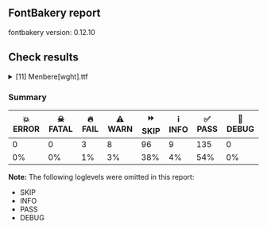 ## FontBakery report

fontbakery version: 0.12.10





## Check results



<details><summary>[11] Menbere[wght].ttf</summary>
<div>
<details>
    <summary>🔥 <b>FAIL</b> Shapes languages in all GF glyphsets. <a href="https://fontbakery.readthedocs.io/en/stable/fontbakery/checks/googlefonts.glyphset.html#"></a></summary>
    <div>







* 🔥 **FAIL** <p>GF_Latin_Core glyphset:</p>
<table>
<thead>
<tr>
<th align="left">Language</th>
<th align="left">FAIL messages</th>
</tr>
</thead>
<tbody>
<tr>
<td align="left">nl_Latn (Dutch)</td>
<td align="left">Shaper didn't attach acutecomb to uni0237</td>
</tr>
<tr>
<td align="left">^</td>
<td align="left">Shaper didn't attach acutecomb to J</td>
</tr>
</tbody>
</table>
 [code: failed-language-shaping]



* 🔥 **FAIL** <p>GF_Latin_PriAfrican glyphset:</p>
<table>
<thead>
<tr>
<th align="left">Language</th>
<th align="left">FAIL messages</th>
</tr>
</thead>
<tbody>
<tr>
<td align="left">bm_Latn (Bambara)</td>
<td align="left">The locl feature did not affect Eng</td>
</tr>
</tbody>
</table>
 [code: failed-language-shaping]



* 🔥 **FAIL** <p>GF_Latin_PriAfrican glyphset:</p>
<table>
<thead>
<tr>
<th align="left">Language</th>
<th align="left">FAIL messages</th>
</tr>
</thead>
<tbody>
<tr>
<td align="left">dyu_Latn (Dyula)</td>
<td align="left">The locl feature did not affect Eng</td>
</tr>
</tbody>
</table>
 [code: failed-language-shaping]



* 🔥 **FAIL** <p>GF_Latin_PriAfrican glyphset:</p>
<table>
<thead>
<tr>
<th align="left">Language</th>
<th align="left">FAIL messages</th>
</tr>
</thead>
<tbody>
<tr>
<td align="left">ha_Latn (Hausa)</td>
<td align="left">Shaper didn't attach tildecomb to r</td>
</tr>
<tr>
<td align="left">^</td>
<td align="left">Shaper didn't attach tildecomb to R</td>
</tr>
</tbody>
</table>
 [code: failed-language-shaping]



* 🔥 **FAIL** <p>GF_Latin_PriAfrican glyphset:</p>
<table>
<thead>
<tr>
<th align="left">Language</th>
<th align="left">FAIL messages</th>
</tr>
</thead>
<tbody>
<tr>
<td align="left">ig_Latn (Igbo)</td>
<td align="left">Shaper didn't attach acutecomb to uni1ECB.dotless</td>
</tr>
<tr>
<td align="left">^</td>
<td align="left">Shaper didn't attach acutecomb to uni1ECA</td>
</tr>
<tr>
<td align="left">^</td>
<td align="left">Shaper didn't attach gravecomb to uni1ECB.dotless</td>
</tr>
<tr>
<td align="left">^</td>
<td align="left">Shaper didn't attach gravecomb to uni1ECA</td>
</tr>
<tr>
<td align="left">^</td>
<td align="left">Shaper didn't attach gravecomb to m</td>
</tr>
<tr>
<td align="left">^</td>
<td align="left">Shaper didn't attach gravecomb to M</td>
</tr>
<tr>
<td align="left">^</td>
<td align="left">Shaper didn't attach acutecomb to uni1ECD</td>
</tr>
<tr>
<td align="left">^</td>
<td align="left">Shaper didn't attach acutecomb to uni1ECC</td>
</tr>
<tr>
<td align="left">^</td>
<td align="left">Shaper didn't attach gravecomb to uni1ECD</td>
</tr>
<tr>
<td align="left">^</td>
<td align="left">Shaper didn't attach gravecomb to uni1ECC</td>
</tr>
<tr>
<td align="left">^</td>
<td align="left">Shaper didn't attach acutecomb to uni1EE5</td>
</tr>
<tr>
<td align="left">^</td>
<td align="left">Shaper didn't attach acutecomb to uni1EE4</td>
</tr>
<tr>
<td align="left">^</td>
<td align="left">Shaper didn't attach gravecomb to uni1EE5</td>
</tr>
<tr>
<td align="left">^</td>
<td align="left">Shaper didn't attach gravecomb to uni1EE4</td>
</tr>
<tr>
<td align="left">^</td>
<td align="left">The locl feature did not affect Eng</td>
</tr>
</tbody>
</table>
 [code: failed-language-shaping]



* 🔥 **FAIL** <p>GF_Latin_PriAfrican glyphset:</p>
<table>
<thead>
<tr>
<th align="left">Language</th>
<th align="left">FAIL messages</th>
</tr>
</thead>
<tbody>
<tr>
<td align="left">lg_Latn (Ganda)</td>
<td align="left">The locl feature did not affect Eng</td>
</tr>
</tbody>
</table>
 [code: failed-language-shaping]



* 🔥 **FAIL** <p>GF_Latin_PriAfrican glyphset:</p>
<table>
<thead>
<tr>
<th align="left">Language</th>
<th align="left">FAIL messages</th>
</tr>
</thead>
<tbody>
<tr>
<td align="left">yo_Latn (Yoruba)</td>
<td align="left">Shaper didn't attach gravecomb to uni1ECC</td>
</tr>
<tr>
<td align="left">^</td>
<td align="left">Shaper didn't attach gravecomb to M</td>
</tr>
<tr>
<td align="left">^</td>
<td align="left">Shaper didn't attach gravecomb to m</td>
</tr>
<tr>
<td align="left">^</td>
<td align="left">Shaper didn't attach acutecomb to uni1EB9</td>
</tr>
<tr>
<td align="left">^</td>
<td align="left">Shaper didn't attach gravecomb to uni1EB9</td>
</tr>
<tr>
<td align="left">^</td>
<td align="left">Shaper didn't attach acutecomb to uni1ECD</td>
</tr>
<tr>
<td align="left">^</td>
<td align="left">Shaper didn't attach acutecomb to uni1ECC</td>
</tr>
<tr>
<td align="left">^</td>
<td align="left">Shaper didn't attach gravecomb to uni1ECD</td>
</tr>
<tr>
<td align="left">^</td>
<td align="left">Shaper didn't attach acutecomb to uni1EB8</td>
</tr>
<tr>
<td align="left">^</td>
<td align="left">Shaper didn't attach gravecomb to uni1EB8</td>
</tr>
</tbody>
</table>
 [code: failed-language-shaping]



</div>
</details>

<details>
    <summary>🔥 <b>FAIL</b> Check copyright namerecords match license file. <a href="https://fontbakery.readthedocs.io/en/stable/fontbakery/checks/googlefonts.license.html#"></a></summary>
    <div>







* 🔥 **FAIL** <p>Font lacks NameID 13 (LICENSE DESCRIPTION). A proper licensing entry must be set.</p>
 [code: missing]



</div>
</details>

<details>
    <summary>🔥 <b>FAIL</b> Check license file has good copyright string. <a href="https://fontbakery.readthedocs.io/en/stable/fontbakery/checks/googlefonts.license.html#"></a></summary>
    <div>







* 🔥 **FAIL** <p>First line in license file is:</p>
<p>&quot;copyright 20** the my font project authors (<a href="https://github.com/googlefonts/googlefonts-project-template">https://github.com/googlefonts/googlefonts-project-template</a>)&quot;</p>
<p>which does not match the expected format, similar to:</p>
<p>&quot;Copyright 2022 The Familyname Project Authors (git url)&quot;</p>
 [code: bad-format]



</div>
</details>

<details>
    <summary>⚠️ <b>WARN</b> Detect any interpolation issues in the font. <a href="https://fontbakery.readthedocs.io/en/stable/fontbakery/checks/universal.html#"></a></summary>
    <div>







* ⚠️ **WARN** <p>Interpolation issues were found in the font:</p>
<pre><code>- Contour 0 in glyph 'uni1210': becomes underweight between wght=100 and wght=700.

- Contour order differs in glyph 'uni030F': [0, 1] in wght=100, [1, 0] in wght=700.

- Contour order differs in glyph 'colon': [0, 1] in wght=400, [1, 0] in wght=100.

- Contour order differs in glyph 'colon': [0, 1] in wght=100, [1, 0] in wght=700.

- Contour order differs in glyph 'uni030F.case': [0, 1] in wght=100, [1, 0] in wght=700.

- Contour 0 start point differs in glyph 'exclamdown' between location wght=400 and location wght=100

- Contour 0 in glyph 'exclamdown': becomes underweight between wght=400 and wght=100.

- Contour order differs in glyph 'hungarumlaut': [0, 1] in wght=400, [1, 0] in wght=100.

- Contour order differs in glyph 'guillemotleft': [0, 1] in wght=100, [1, 0] in wght=700.

- Contour order differs in glyph 'quotedbl': [0, 1] in wght=400, [1, 0] in wght=100.

- Contour order differs in glyph 'quotedbl': [0, 1] in wght=100, [1, 0] in wght=700.

- Contour 2 start point differs in glyph 'uni1345' between location wght=400 and location wght=100

- Contour 2 in glyph 'uni1345': becomes underweight between wght=400 and wght=100.

- Contour 2 start point differs in glyph 'uni1345' between location wght=100 and location wght=700

- Contour 2 in glyph 'uni1345': becomes underweight between wght=100 and wght=700.

- Contour 0 start point differs in glyph 'multiply' between location wght=100 and location wght=700
</code></pre>
 [code: interpolation-issues]



</div>
</details>

<details>
    <summary>⚠️ <b>WARN</b> Check math signs have the same width. <a href="https://fontbakery.readthedocs.io/en/stable/fontbakery/checks/universal.html#"></a></summary>
    <div>







* ⚠️ **WARN** <p>The most common width is 582 among a set of 5 math glyphs.
The following math glyphs have a different width, though:</p>
<p>Width = 578:
equal</p>
<p>Width = 583:
logicalnot</p>
<p>Width = 553:
approxequal, plusminus</p>
<p>Width = 433:
minus</p>
 [code: width-outliers]



</div>
</details>

<details>
    <summary>⚠️ <b>WARN</b> Check font contains no unreachable glyphs <a href="https://fontbakery.readthedocs.io/en/stable/fontbakery/checks/universal.glyphset.html#"></a></summary>
    <div>







* ⚠️ **WARN** <p>The following glyphs could not be reached by codepoint or substitution rules:</p>
<pre><code>- overscorecomb
</code></pre>
 [code: unreachable-glyphs]



</div>
</details>

<details>
    <summary>⚠️ <b>WARN</b> Validate size, and resolution of article images, and ensure article page has minimum length and includes visual assets. <a href="https://fontbakery.readthedocs.io/en/stable/fontbakery/checks/googlefonts.article.html#"></a></summary>
    <div>







* ⚠️ **WARN** <p>Family metadata at fonts/variable does not have an article.</p>
 [code: lacks-article]



</div>
</details>

<details>
    <summary>⚠️ <b>WARN</b> Check for codepoints not covered by METADATA subsets. <a href="https://fontbakery.readthedocs.io/en/stable/fontbakery/checks/googlefonts.subsets.html#"></a></summary>
    <div>







* ⚠️ **WARN** <p>The following codepoints supported by the font are not covered by
any subsets defined in the font's metadata file, and will never
be served. You can solve this by either manually adding additional
subset declarations to METADATA.pb, or by editing the glyphset
definitions.</p>
<ul>
<li>U+02D8 BREVE: try adding one of: canadian-aboriginal, yi</li>
<li>U+02D9 DOT ABOVE: try adding one of: canadian-aboriginal, yi</li>
<li>U+02DB OGONEK: try adding one of: canadian-aboriginal, yi</li>
<li>U+0302 COMBINING CIRCUMFLEX ACCENT: try adding one of: coptic, tifinagh, math, cherokee</li>
<li>U+0306 COMBINING BREVE: try adding one of: old-permic, tifinagh</li>
<li>U+0307 COMBINING DOT ABOVE: try adding one of: old-permic, canadian-aboriginal, syriac, duployan, math, tai-le, tifinagh, todhri, malayalam, hebrew, coptic</li>
<li>U+030A COMBINING RING ABOVE: try adding one of: syriac, duployan</li>
<li>U+030B COMBINING DOUBLE ACUTE ACCENT: try adding one of: osage, cherokee</li>
<li>U+030C COMBINING CARON: try adding one of: tai-le, cherokee</li>
<li>U+030F COMBINING DOUBLE GRAVE ACCENT: not included in any glyphset definition</li>
<li>U+0311 COMBINING INVERTED BREVE: try adding one of: coptic, todhri</li>
<li>U+0312 COMBINING TURNED COMMA ABOVE: try adding math</li>
<li>U+0324 COMBINING DIAERESIS BELOW: try adding one of: syriac, duployan, cherokee</li>
<li>U+0325 COMBINING RING BELOW: try adding syriac</li>
<li>U+0326 COMBINING COMMA BELOW: try adding math</li>
<li>U+0327 COMBINING CEDILLA: try adding math</li>
<li>U+0328 COMBINING OGONEK: not included in any glyphset definition</li>
<li>U+032D COMBINING CIRCUMFLEX ACCENT BELOW: try adding one of: syriac, sunuwar</li>
<li>U+032F COMBINING INVERTED BREVE BELOW: try adding math</li>
<li>U+0330 COMBINING TILDE BELOW: try adding one of: math, syriac, cherokee</li>
<li>U+0331 COMBINING MACRON BELOW: try adding one of: syriac, tifinagh, thai, caucasian-albanian, sunuwar, cherokee, gothic</li>
<li>U+0E3F THAI CURRENCY SYMBOL BAHT: try adding thai</li>
<li>U+1EA0 LATIN CAPITAL LETTER A WITH DOT BELOW: try adding vietnamese</li>
<li>U+1EA1 LATIN SMALL LETTER A WITH DOT BELOW: try adding vietnamese</li>
<li>U+1EAC LATIN CAPITAL LETTER A WITH CIRCUMFLEX AND DOT BELOW: try adding vietnamese</li>
<li>U+1EAD LATIN SMALL LETTER A WITH CIRCUMFLEX AND DOT BELOW: try adding vietnamese</li>
<li>U+1EB8 LATIN CAPITAL LETTER E WITH DOT BELOW: try adding vietnamese</li>
<li>U+1EB9 LATIN SMALL LETTER E WITH DOT BELOW: try adding vietnamese</li>
<li>U+1EBC LATIN CAPITAL LETTER E WITH TILDE: try adding vietnamese</li>
<li>U+1EBD LATIN SMALL LETTER E WITH TILDE: try adding vietnamese</li>
<li>U+1EC6 LATIN CAPITAL LETTER E WITH CIRCUMFLEX AND DOT BELOW: try adding vietnamese</li>
<li>U+1EC7 LATIN SMALL LETTER E WITH CIRCUMFLEX AND DOT BELOW: try adding vietnamese</li>
<li>U+1ECA LATIN CAPITAL LETTER I WITH DOT BELOW: try adding vietnamese</li>
<li>U+1ECB LATIN SMALL LETTER I WITH DOT BELOW: try adding vietnamese</li>
<li>U+1ECC LATIN CAPITAL LETTER O WITH DOT BELOW: try adding vietnamese</li>
<li>U+1ECD LATIN SMALL LETTER O WITH DOT BELOW: try adding vietnamese</li>
<li>U+1ED8 LATIN CAPITAL LETTER O WITH CIRCUMFLEX AND DOT BELOW: try adding vietnamese</li>
<li>U+1ED9 LATIN SMALL LETTER O WITH CIRCUMFLEX AND DOT BELOW: try adding vietnamese</li>
<li>U+1EE4 LATIN CAPITAL LETTER U WITH DOT BELOW: try adding vietnamese</li>
<li>U+1EE5 LATIN SMALL LETTER U WITH DOT BELOW: try adding vietnamese</li>
<li>U+2000 EN QUAD: try adding symbols2</li>
<li>U+2001 EM QUAD: try adding symbols2</li>
<li>U+2003 EM SPACE: try adding nushu</li>
<li>U+2004 THREE-PER-EM SPACE: try adding symbols2</li>
<li>U+2005 FOUR-PER-EM SPACE: try adding symbols2</li>
<li>U+2006 SIX-PER-EM SPACE: try adding symbols2</li>
<li>U+2007 FIGURE SPACE: try adding symbols2</li>
<li>U+2008 PUNCTUATION SPACE: try adding symbols2</li>
<li>U+200A HAIR SPACE: try adding symbols2</li>
<li>U+2021 DOUBLE DAGGER: try adding adlam</li>
<li>U+202F NARROW NO-BREAK SPACE: try adding one of: mongolian, phags-pa, yi</li>
<li>U+2030 PER MILLE SIGN: try adding adlam</li>
<li>U+205F MEDIUM MATHEMATICAL SPACE: try adding math</li>
<li>U+2070 SUPERSCRIPT ZERO: try adding math</li>
<li>U+2074 SUPERSCRIPT FOUR: try adding math</li>
<li>U+2075 SUPERSCRIPT FIVE: try adding math</li>
<li>U+2076 SUPERSCRIPT SIX: try adding math</li>
<li>U+2077 SUPERSCRIPT SEVEN: try adding math</li>
<li>U+2078 SUPERSCRIPT EIGHT: try adding math</li>
<li>U+2079 SUPERSCRIPT NINE: try adding math</li>
<li>U+2080 SUBSCRIPT ZERO: try adding math</li>
<li>U+2081 SUBSCRIPT ONE: try adding math</li>
<li>U+2082 SUBSCRIPT TWO: try adding math</li>
<li>U+2083 SUBSCRIPT THREE: try adding math</li>
<li>U+2084 SUBSCRIPT FOUR: try adding math</li>
<li>U+2085 SUBSCRIPT FIVE: try adding math</li>
<li>U+2086 SUBSCRIPT SIX: try adding math</li>
<li>U+2087 SUBSCRIPT SEVEN: try adding math</li>
<li>U+2088 SUBSCRIPT EIGHT: try adding math</li>
<li>U+2089 SUBSCRIPT NINE: try adding math</li>
<li>U+2116 NUMERO SIGN: try adding cyrillic</li>
<li>U+212E ESTIMATED SYMBOL: try adding math</li>
<li>U+2153 VULGAR FRACTION ONE THIRD: try adding symbols</li>
<li>U+2154 VULGAR FRACTION TWO THIRDS: try adding symbols</li>
<li>U+215B VULGAR FRACTION ONE EIGHTH: try adding symbols</li>
<li>U+215C VULGAR FRACTION THREE EIGHTHS: try adding symbols</li>
<li>U+215D VULGAR FRACTION FIVE EIGHTHS: try adding symbols</li>
<li>U+215E VULGAR FRACTION SEVEN EIGHTHS: try adding symbols</li>
<li>U+2190 LEFTWARDS ARROW: try adding one of: math, symbols</li>
<li>U+2192 RIGHTWARDS ARROW: try adding one of: math, symbols</li>
<li>U+2194 LEFT RIGHT ARROW: try adding one of: math, symbols</li>
<li>U+2195 UP DOWN ARROW: try adding one of: math, symbols</li>
<li>U+2196 NORTH WEST ARROW: try adding one of: math, symbols</li>
<li>U+2197 NORTH EAST ARROW: try adding one of: math, symbols</li>
<li>U+2198 SOUTH EAST ARROW: try adding one of: math, symbols</li>
<li>U+2199 SOUTH WEST ARROW: try adding one of: math, symbols</li>
<li>U+2202 PARTIAL DIFFERENTIAL: try adding math</li>
<li>U+221A SQUARE ROOT: try adding math</li>
<li>U+221E INFINITY: try adding math</li>
<li>U+222B INTEGRAL: try adding math</li>
<li>U+2248 ALMOST EQUAL TO: try adding math</li>
<li>U+25CA LOZENGE: try adding one of: math, symbols</li>
<li>U+25CC DOTTED CIRCLE: try adding one of: new-tai-lue, buginese, old-permic, khmer, masaram-gondi, limbu, soyombo, wancho, ahom, marchen, warang-citi, tibetan, thaana, cham, elbasan, batak, malayalam, tagalog, yi, miao, takri, telugu, zanabazar-square, saurashtra, manichaean, hanunoo, mende-kikakui, rejang, oriya, buhid, pahawh-hmong, sinhala, mahajani, hebrew, tamil, hanifi-rohingya, tifinagh, tirhuta, modi, gujarati, bengali, kayah-li, tagbanwa, tai-tham, phags-pa, bassa-vah, duployan, mongolian, siddham, sogdian, adlam, music, chakma, khudawadi, syriac, lao, kaithi, khojki, psalter-pahlavi, brahmi, grantha, mandaic, canadian-aboriginal, javanese, meetei-mayek, tai-le, nko, symbols, newa, caucasian-albanian, bhaiksuki, armenian, devanagari, kharoshthi, tai-viet, balinese, gunjala-gondi, dogra, coptic, lepcha, syloti-nagri, gurmukhi, kannada, math, sharada, thai, osage, myanmar, sundanese</li>
<li>U+FB01 LATIN SMALL LIGATURE FI: not included in any glyphset definition</li>
<li>U+FB02 LATIN SMALL LIGATURE FL: not included in any glyphset definition</li>
</ul>
<p>Or you can add the above codepoints to one of the subsets supported by the font: <code>ethiopic</code>, <code>latin</code>, <code>latin-ext</code></p>
 [code: unreachable-subsetting]



</div>
</details>

<details>
    <summary>⚠️ <b>WARN</b> Ensure files are not too large. <a href="https://fontbakery.readthedocs.io/en/stable/fontbakery/checks/googlefonts.html#"></a></summary>
    <div>







* ⚠️ **WARN** <p>Font file is 2.5Mb; ideally it should be less than 1.0Mb</p>
 [code: large-font]



</div>
</details>

<details>
    <summary>⚠️ <b>WARN</b> Is there kerning info for non-ligated sequences? <a href="https://fontbakery.readthedocs.io/en/stable/fontbakery/checks/googlefonts.gpos.html#"></a></summary>
    <div>







* ⚠️ **WARN** <p>GPOS table lacks kerning info for the following non-ligated sequences:</p>
<pre><code>- f + i

- f + l
</code></pre>
 [code: lacks-kern-info]



</div>
</details>

<details>
    <summary>⚠️ <b>WARN</b> Check font follows the Google Fonts vertical metric schema <a href="https://fontbakery.readthedocs.io/en/stable/fontbakery/checks/googlefonts.vmetrics.html#"></a></summary>
    <div>







* ⚠️ **WARN** <p>We recommend the absolute sum of the hhea metrics should be between 1.2-1.5x of the font's upm. This font has 1.567x (1567)</p>
 [code: bad-hhea-range]



</div>
</details>
</div>
</details>




### Summary

| 💥 ERROR | ☠ FATAL | 🔥 FAIL | ⚠️ WARN | ⏩ SKIP | ℹ️ INFO | ✅ PASS | 🔎 DEBUG | 
| ---|---|---|---|---|---|---|---|
| 0 | 0 | 3 | 8 | 96 | 9 | 135 | 0 | 
| 0% | 0% | 1% | 3% | 38% | 4% | 54% | 0% | 



**Note:** The following loglevels were omitted in this report:


* SKIP
* INFO
* PASS
* DEBUG
